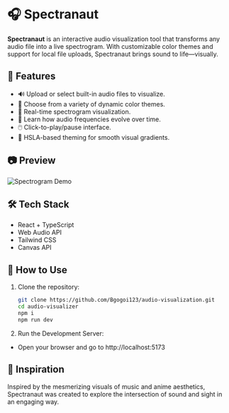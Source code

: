 # 🎧 Spectranaut

**Spectranaut** is an interactive audio visualization tool that transforms any audio file into a live spectrogram. With customizable color themes and support for local file uploads, Spectranaut brings sound to life—visually.

## 🚀 Features

- 🔊 Upload or select built-in audio files to visualize.
- 🎨 Choose from a variety of dynamic color themes.
- 🎥 Real-time spectrogram visualization.
- 🧠 Learn how audio frequencies evolve over time.
- 🖱️ Click-to-play/pause interface.
- 🌈 HSLA-based theming for smooth visual gradients.

## 📷 Preview

![Spectrogram Demo](./preview.png)

## 🛠 Tech Stack

- React + TypeScript
- Web Audio API
- Tailwind CSS
- Canvas API

## 📝 How to Use

1. Clone the repository:
   ```bash
   git clone https://github.com/Bgogoi123/audio-visualization.git
   cd audio-visualizer
   npm i
   npm run dev

2. Run the Development Server:
  - Open your browser and go to http://localhost:5173

## 🤖 Inspiration
Inspired by the mesmerizing visuals of music and anime aesthetics, Spectranaut was created to explore the intersection of sound and sight in an engaging way.